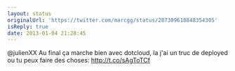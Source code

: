 ```yaml
---
layout: status
originalUrl: 'https://twitter.com/marcgg/status/287309618848354305'
isReply: true
date: 2013-01-04 21:28:45
---
```


@julienXX Au final ça marche bien avec dotcloud, la j'ai un truc de deployed ou tu peux faire des choses: http://t.co/sAgToTCf
